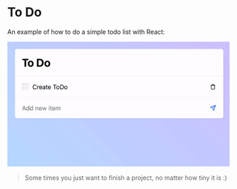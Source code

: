 # To Do

An example of how to do a simple todo list with React:

![GIF showing how to use it](./public/todo-list.gif)

> Some times you just want to finish a project, no matter how tiny it is :)
